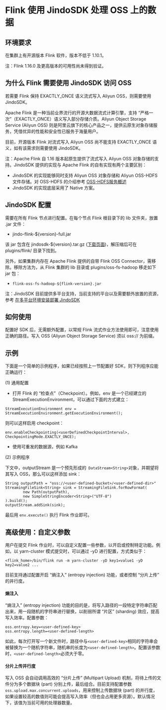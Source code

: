 # Flink 使用 JindoSDK 处理 OSS 上的数据

## 环境要求

在集群上有开源版本 Flink 软件，版本不低于 1.10.1。

注：Flink 1.16.0 及更高版本的可用性尚未得到验证。

## 为什么 Flink 需要使用 JindoSDK 访问 OSS

若需要 Flink 保持 EXACTLY_ONCE 语义流式写入 Aliyun OSS，则需要使用 JindoSDK。

Apache Flink 是一种当前业界流行的开源大数据流式计算引擎，支持 “严格一次”（EXACTLY_ONCE）语义写入部分存储介质。Aliyun Object Storage Service (Aliyun OSS) 则是阿里云旗下的核心产品之一，提供云原生对象存储服务，凭借优异的性能和安全性已服务于海量用户。

目前，开源版本 Flink 对流式写入 Aliyun OSS 尚不能支持 EXACTLY_ONCE 语义，如有该需求则需要使用 JindoSDK。

注：Apache Flink 自 1.16 版本起原生提供了流式写入 Aliyun OSS 对象存储的支持。JindoSDK 提供的实现与 Apache Flink 的自有实现有两个主要区别：
 - JindoSDK 的实现能够同时支持 Aliyun OSS 对象存储和 Aliyun OSS-HDFS 文件存储。对 OSS-HDFS 的介绍参考 [OSS-HDFS服务概述](https://help.aliyun.com/document_detail/405089.htm)
 - JindoSDK 的实现底层采用了 Native 方案。

## JindoSDK 配置

需要在所有 Flink 节点进行配置。在每个节点 Flink 根目录下的 lib 文件夹，放置 .jar 文件：
* jindo-flink-${version}-full.jar

该 jar 包含在 jindosdk-${version}.tar.gz ([下载页面](../jindosdk_download.md))，解压缩后可在 plugins/flink/ 目录下找到。

另外，如果集群内存在 Apache Flink 提供的自带 Flink OSS Connector，需移除。移除方法为，从 Flink 集群的 lib 目录或 plugins/oss-fs-hadoop 移走如下 jar 包：
* `flink-oss-fs-hadoop-${flink-version}.jar`

注：JindoSDK 目前提供多平台支持，当前支持的平台以及需要额外放置的资源，参考 [在多平台环境安装部署 JindoSDK](../jindosdk_deployment_multi_platform.md)

## 如何使用

配置好 SDK 后，无需额外配置，以常规 Flink 流式作业方法使用即可，注意使用正确的路径。写入 OSS (Aliyun Object Storage Service) 须以 oss:// 为前缀。

## 示例

下面是一个简单的示例程序，如果已经按照上一节配置好 SDK，则下列程序应能正确运行：

(1) 通用配置

* 打开 Flink 的 “检查点”（Checkpoint）。例如，env 是一个已经建立的 StreamExecutionEnvironment，可以通过下面的方式建立：
```
StreamExecutionEnvironment env = StreamExecutionEnvironment.getExecutionEnvironment();
```
则可以这样启用 checkpoint：
```
env.enableCheckpointing(<userDefinedCheckpointInterval>, CheckpointingMode.EXACTLY_ONCE);
```

* 使用可重发的数据源，例如 Kafka

(2) 示例程序

下文中，outputStream 是一个预先形成的` DataStream<String>`对象，并期望将其写入 OSS，那么可以这样添加 sink：
```
String outputPath = "oss://<user-defined-bucket>/<user-defined-dir>"
StreamingFileSink<String> sink = StreamingFileSink.forRowFormat(
        new Path(outputPath),
        new SimpleStringEncoder<String>("UTF-8")
).build();
outputStream.addSink(sink);
```
最后用 `env.execute()` 执行 Flink 作业即可。

## 高级使用：自定义参数

用户在提交 Flink 作业时，可以自定义配置一些参数，以开启或控制特定功能。例如，以 yarn-cluster 模式提交时，可以通过 -yD 进行配置，方式类似于：
```
<flink_home>/bin/flink run -m yarn-cluster -yD key1=value1 -yD key2=value2 ...
```

目前支持通过配置开启 “熵注入” (entropy injection) 功能，或者控制 “分片上传” 的并行度。

#### 熵注入

“熵注入” (entropy injection) 功能的目的是，将写入路径的一段特定字符串匹配出来，用一段随机的字符串进行替换，以削弱所谓 “片区” (sharding) 效应，提高写入效率。配置参数：
```
oss.entropy.key=<user-defined-key>
oss.entropy.length=<user-defined-length>
```
如此，每次打开写一个新文件时，路径中与`<user-defined-key>`相同的字符串会被替换为一个随机字符串，随机串的长度为`<user-defined-length>`。配置该参数时，`<user-defined-length>`必须大于零。

#### 分片上传并行度

写入 OSS 会自动调用高效的 “分片上传” (Multipart Upload) 机制，将待上传的文件分为多个数据块 (part) 分别上传，最后组合。目前支持配置参数`oss.upload.max.concurrent.uploads`，用来控制上传数据块 (part) 的并行度，如果设置较高的数值则可能会提高写入效率（但也会占用更多资源）。默认情况下，该值为当前可用的处理器数量。
